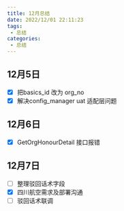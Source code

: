 ```yaml
---
title: 12月总结
date: 2022/12/01 22:11:23
tags: 
 - 总结
categories: 
 - 总结
---
```


## 12月5日

- [x] 把basics_id 改为 org_no
- [x] 解决config_manager uat 适配层问题

## 12月6日

- [x] GetOrgHonourDetail 接口报错

## 12月7日

- [ ] 整理驳回话术字段
- [x] 四川航空需求及部署沟通
- [ ] 驳回话术联调
